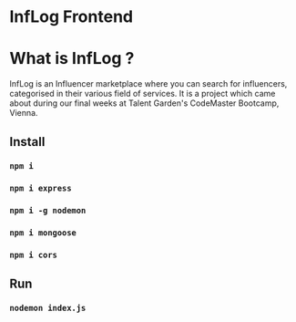 # InfLog Frontend
# What is InfLog ?

InfLog is an Influencer marketplace where you can search for influencers, categorised in their various field of services. It is a project which came about during our final weeks at Talent Garden's CodeMaster Bootcamp, Vienna.


## Install
### `npm i`
### `npm i express`
### `npm i -g nodemon`
### `npm i mongoose`
### `npm i cors`


## Run
### `nodemon index.js`
